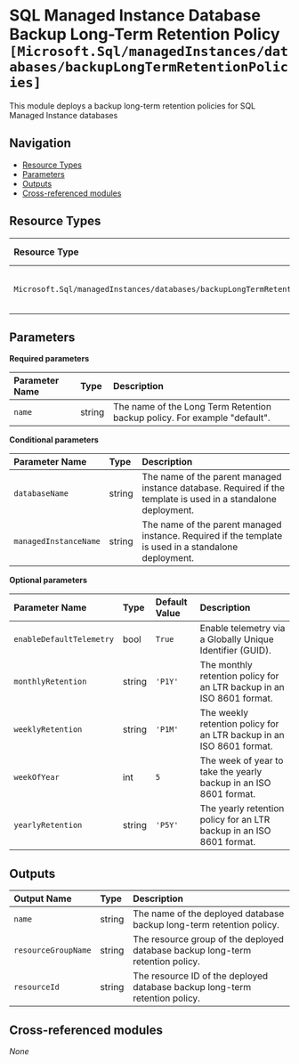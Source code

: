 # SQL Managed Instance Database Backup Long-Term Retention Policy `[Microsoft.Sql/managedInstances/databases/backupLongTermRetentionPolicies]`

This module deploys a backup long-term retention policies for SQL Managed Instance databases

## Navigation

- [Resource Types](#Resource-Types)
- [Parameters](#Parameters)
- [Outputs](#Outputs)
- [Cross-referenced modules](#Cross-referenced-modules)

## Resource Types

| Resource Type | API Version |
| :-- | :-- |
| `Microsoft.Sql/managedInstances/databases/backupLongTermRetentionPolicies` | [2022-02-01-preview](https://docs.microsoft.com/en-us/azure/templates/Microsoft.Sql/2022-02-01-preview/managedInstances/databases/backupLongTermRetentionPolicies) |

## Parameters

**Required parameters**

| Parameter Name | Type | Description |
| :-- | :-- | :-- |
| `name` | string | The name of the Long Term Retention backup policy. For example "default". |

**Conditional parameters**

| Parameter Name | Type | Description |
| :-- | :-- | :-- |
| `databaseName` | string | The name of the parent managed instance database. Required if the template is used in a standalone deployment. |
| `managedInstanceName` | string | The name of the parent managed instance. Required if the template is used in a standalone deployment. |

**Optional parameters**

| Parameter Name | Type | Default Value | Description |
| :-- | :-- | :-- | :-- |
| `enableDefaultTelemetry` | bool | `True` | Enable telemetry via a Globally Unique Identifier (GUID). |
| `monthlyRetention` | string | `'P1Y'` | The monthly retention policy for an LTR backup in an ISO 8601 format. |
| `weeklyRetention` | string | `'P1M'` | The weekly retention policy for an LTR backup in an ISO 8601 format. |
| `weekOfYear` | int | `5` | The week of year to take the yearly backup in an ISO 8601 format. |
| `yearlyRetention` | string | `'P5Y'` | The yearly retention policy for an LTR backup in an ISO 8601 format. |


## Outputs

| Output Name | Type | Description |
| :-- | :-- | :-- |
| `name` | string | The name of the deployed database backup long-term retention policy. |
| `resourceGroupName` | string | The resource group of the deployed database backup long-term retention policy. |
| `resourceId` | string | The resource ID of the deployed database backup long-term retention policy. |

## Cross-referenced modules

_None_
